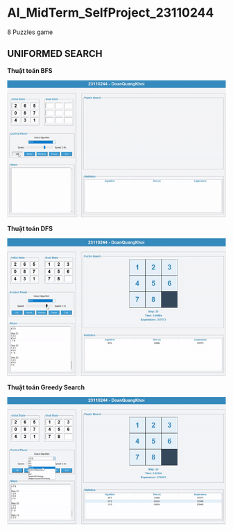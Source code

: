 # AI_MidTerm_SelfProject_23110244
8 Puzzles game


## UNIFORMED SEARCH
**Thuật toán BFS**

![BFS](GIF/BFS_GIF.gif)


**Thuật toán DFS**

![DFS](GIF/DFS_GIF.gif)

**Thuật toán Greedy Search**

![Greedy](GIF/GreedySearch_GIF.gif)
